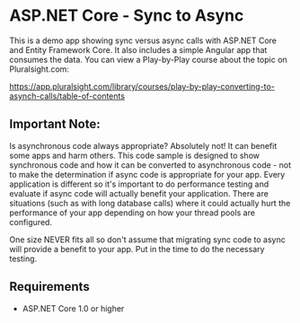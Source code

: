 # ASP.NET Core - Sync to Async

This is a demo app showing sync versus async calls with ASP.NET Core and Entity Framework Core. It also includes a simple Angular app that consumes the data. You can view a Play-by-Play course about the topic on Pluralsight.com:

https://app.pluralsight.com/library/courses/play-by-play-converting-to-asynch-calls/table-of-contents

## Important Note: 

Is asynchronous code always appropriate? Absolutely not! It can benefit some apps and harm others. This code sample is designed to show synchronous code and how it can be converted to asynchronous code - not to make the determination if async code is appropriate for your app. Every application is different so it's important to do performance testing and evaluate if async code will actually benefit your application. There are situations (such as with long database calls) where it could actually hurt the performance of your app depending on how your thread pools are configured. 

One size NEVER fits all so don't assume that migrating sync code to async will provide a benefit to your app. Put in the time to do the necessary testing.

## Requirements

* ASP.NET Core 1.0 or higher

